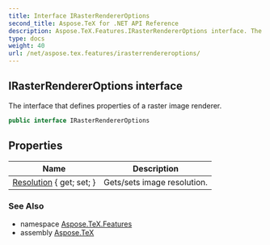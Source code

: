 ```yaml
---
title: Interface IRasterRendererOptions
second_title: Aspose.TeX for .NET API Reference
description: Aspose.TeX.Features.IRasterRendererOptions interface. The interface that defines properties of a raster image renderer
type: docs
weight: 40
url: /net/aspose.tex.features/irasterrendereroptions/
---
```

## IRasterRendererOptions interface

The interface that defines properties of a raster image renderer.

```csharp
public interface IRasterRendererOptions
```

## Properties

| Name | Description |
| --- | --- |
| [Resolution](../../aspose.tex.features/irasterrendereroptions/resolution/) { get; set; } | Gets/sets image resolution. |

### See Also

* namespace [Aspose.TeX.Features](../../aspose.tex.features/)
* assembly [Aspose.TeX](../../)


